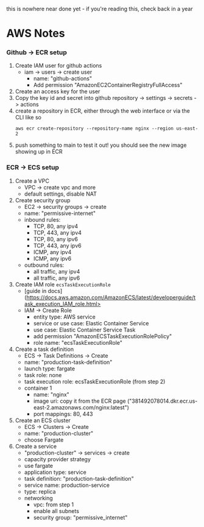 this is nowhere near done yet - if you're reading this, check back in a year


# AWS Notes
### Github -> ECR setup
1. Create IAM user for github actions
    - iam -> users -> create user
        - name: "github-actions"
        - Add permission "AmazonEC2ContainerRegistryFullAccess"
2. Create an access key for the user
3. Copy the key id and secret into github repository -> settings -> secrets -> actions
4. create a repository in ECR, either through the web interface or via the CLI like so
    ```
    aws ecr create-repository --repository-name nginx --region us-east-2
    ```
5. push something to main to test it out! you should see the new image showing up in ECR

### ECR -> ECS setup
1. Create a VPC
    - VPC -> create vpc and more
    - default settings, disable NAT
2. Create security group
    - EC2 -> security groups -> create
    - name: "permissive-internet"
    - inbound rules:
        - TCP, 80, any ipv4
        - TCP, 443, any ipv4
        - TCP, 80, any ipv6
        - TCP, 443, any ipv6
        - ICMP, any ipv4
        - ICMP, any ipv6
    - outbound rules:
        - all traffic, any ipv4
        - all traffic, any ipv6
3. Create IAM role `ecsTaskExecutionRole`
    - [guide in docs](https://docs.aws.amazon.com/AmazonECS/latest/developerguide/task_execution_IAM_role.html>
    - IAM -> Create Role
        - entity type: AWS service
        - service or use case: Elastic Container Service
        - use case: Elastic Container Service Task
        - add permission "AmazonECSTaskExecutionRolePolicy"
        - role name: "ecsTaskExecutionRole"
4. Create a task definition
    - ECS -> Task Definitions -> Create
    - name: "production-task-definition"
    - launch type: fargate
    - task role: none
    - task execution role: ecsTaskExecutionRole (from step 2)
    - container 1
        - name: "nginx"
        - image uri: copy it from the ECR page ("381492078014.dkr.ecr.us-east-2.amazonaws.com/nginx:latest")
        - port mappings: 80, 443
5. Create an ECS cluster
    - ECS -> Clusters -> Create
    - name: "production-cluster"
    - choose Fargate
6. Create a service
    - "production-cluster" -> services -> create
    - capacity provider strategy
    - use fargate
    - application type: service
    - task definition: "production-task-definition"
    - service name: production-service
    - type: replica
    - networking
        - vpc: from step 1
        - enable all subnets
        - security group: "permissive_internet"
